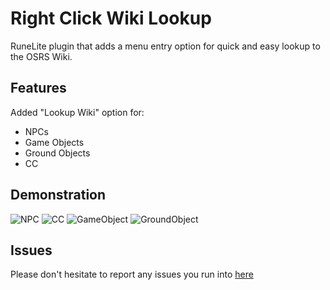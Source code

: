 # Right Click Wiki Lookup

RuneLite plugin that adds a menu entry option for quick and easy lookup to the OSRS Wiki.

## Features
 Added "Lookup Wiki" option for:
- NPCs
- Game Objects
- Ground Objects
- CC


Demonstration
-----------
![NPC](https://i.imgur.com/1JweejL.png)
![CC](https://i.imgur.com/XmfG3TP.png)
![GameObject](https://i.imgur.com/pxDHBp9.png)
![GroundObject](https://i.imgur.com/9DASsg4.png)

## Issues

Please don't hesitate to report any issues you run into [here](https://github.com/Jacobfinn123/WikiLookupPlugin/issues)
